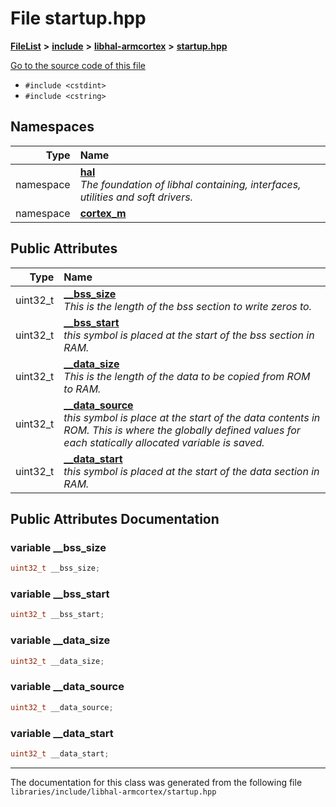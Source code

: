 

# File startup.hpp



[**FileList**](files.md) **>** [**include**](dir_cba0faac6e93618a6e2539705915bd70.md) **>** [**libhal-armcortex**](dir_b3459571a2adf19d50d3ad84e10dbc87.md) **>** [**startup.hpp**](startup_8hpp.md)

[Go to the source code of this file](startup_8hpp_source.md)



* `#include <cstdint>`
* `#include <cstring>`













## Namespaces

| Type | Name |
| ---: | :--- |
| namespace | [**hal**](namespacehal.md) <br>_The foundation of libhal containing, interfaces, utilities and soft drivers._  |
| namespace | [**cortex\_m**](namespacehal_1_1cortex__m.md) <br> |








## Public Attributes

| Type | Name |
| ---: | :--- |
|  uint32\_t | [**\_\_bss\_size**](#variable-__bss_size)  <br>_This is the length of the bss section to write zeros to._  |
|  uint32\_t | [**\_\_bss\_start**](#variable-__bss_start)  <br>_this symbol is placed at the start of the bss section in RAM._  |
|  uint32\_t | [**\_\_data\_size**](#variable-__data_size)  <br>_This is the length of the data to be copied from ROM to RAM._  |
|  uint32\_t | [**\_\_data\_source**](#variable-__data_source)  <br>_this symbol is place at the start of the data contents in ROM. This is where the globally defined values for each statically allocated variable is saved._  |
|  uint32\_t | [**\_\_data\_start**](#variable-__data_start)  <br>_this symbol is placed at the start of the data section in RAM._  |












































## Public Attributes Documentation




### variable \_\_bss\_size 

```C++
uint32_t __bss_size;
```






### variable \_\_bss\_start 

```C++
uint32_t __bss_start;
```






### variable \_\_data\_size 

```C++
uint32_t __data_size;
```






### variable \_\_data\_source 

```C++
uint32_t __data_source;
```






### variable \_\_data\_start 

```C++
uint32_t __data_start;
```




------------------------------
The documentation for this class was generated from the following file `libraries/include/libhal-armcortex/startup.hpp`


